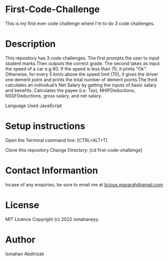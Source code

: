 # First-Code-Challenge
This is my first ever  code challenge where I'm to do 3 code challenges.

# Description

This repository has 3 code challenges. The first prompts the user to input student marks.Then outputs the correct grade. The second takes as input the speed of a car e.g 80. If the speed is less than 70, it prints “Ok”. Otherwise, for every 5 km/s above the speed limit (70), it gives the driver one demerit point and prints the total number of demerit points.The third calculates an individual’s Net Salary by getting the inputs of basic salary and benefits. Calculates the payee (i.e. Tax), NHIFDeductions, NSSFDeductions, gross salary, and net salary.

Language Used 
  JavaScript

# Setup instructions

Open the Terminal command line: [CTRL+ALT+T]

Clone this repository
Change Directory: [cd first-code-challenge]

# Contact Informantion

Incase of any enquiries, be sure to email me at
licious.mayarah@gmail.com

# License
MIT Licence
Copyright (c) 2022 ismahaneyy

# Author
Ismahan Abdirizak
